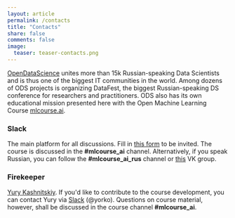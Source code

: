 ```yaml
---
layout: article
permalink: /contacts
title: "Contacts"
share: false
comments: false
image:
  teaser: teaser-contacts.png
---
```


[OpenDataScience](http://ods.ai) unites more than 15k Russian-speaking Data Scientists and is thus one of the biggest IT communities in the world. Among dozens of ODS projects is organizing DataFest, the biggest Russian-speaking DS conference for researchers and practitioners. ODS also has its own educational mission presented here with the Open Machine Learning Course [mlcourse.ai](mlcourse.ai).

### Slack
The main platform for all discussions. Fill in [this form](https://docs.google.com/forms/d/1_pDNuVHwBxV5wuOcdaXoxBZneyAQcqfOl4V2qkqKbNQ/edit) to be invited. The course is discussed in the **#mlcourse_ai** channel. Alternatively, if you speak Russian, you can follow the  **#mlcourse_ai_rus** channel or [this](https://vk.com/mlcourse) VK group.

### Firekeeper
[Yury Kashnitskiy](https://yorko.github.io/). If you'd like to contribute to the course development, you can contact Yury via [Slack](http://ods.ai) (@yorko). Questions on course material, however, shall be discussed in the course channel **#mlcourse_ai**.

